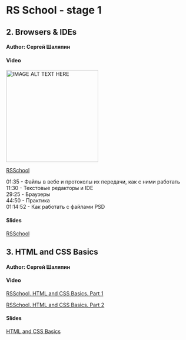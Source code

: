 # RS School - stage 1

## 2. Browsers & IDEs

#### Author: Сергей Шаляпин

#### Video

<a href="https://www.youtube.com/watch?v=soN8Qxe56Zw&list=PLe--kalBDwjj81fKdWlvpLsizajSAK-lh&index=9
" target="_blank"><img src="https://s3.amazonaws.com/media-p.slid.es/thumbnails/55c7b09d9088b77a8c71d48bf7d20777/thumb.jpg?1550655531" 
alt="IMAGE ALT TEXT HERE" width="250" height="250"/></a>

[RSSchool](https://www.youtube.com/watch?v=soN8Qxe56Zw&list=PLe--kalBDwjj81fKdWlvpLsizajSAK-lh&index=9 "Browsers & IDEs")

01:35 - Файлы в вебе и протоколы их передачи, как с ними работать  
11:30 - Текстовые редакторы и IDE  
29:25 - Браузеры  
44:50 - Практика  
01:14:52 - Как работать с файлами PSD  

#### Slides

[RSSchool](https://slides.com/sergeyshalyapin/front-end#/ "Browsers & IDEs")

## 3. HTML and CSS Basics

#### Author: Сергей Шаляпин

#### Video

[RSSchool. HTML and CSS Basics. Part 1](https://www.youtube.com/watch?v=FCuMPo-omJ4&list=PLe--kalBDwjhni4LpATaJscPwZUudxVHS&index=4 "HTML and CSS Basics. Part 1")

[RSSchool. HTML and CSS Basics. Part 2](https://www.youtube.com/watch?v=OOVayP9HDTg&list=PLe--kalBDwjhni4LpATaJscPwZUudxVHS&index=5 "HTML and CSS Basics. Part 2")

#### Slides

[HTML and CSS Basics](https://slides.com/sergeyshalyapin/html_css_basics#/ "HTML and CSS Basics")
